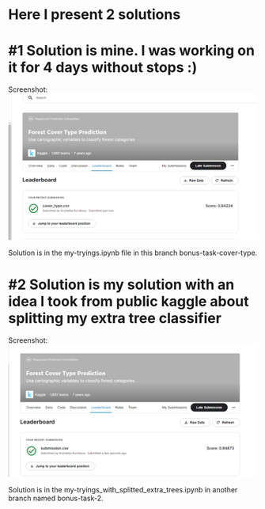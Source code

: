 # Here I present 2 solutions

# #1 Solution is mine. I was working on it for 4 days without stops :)
Screenshot: ![](original_solution.PNG)

Solution is in the my-tryings.ipynb file in this branch bonus-task-cover-type.

# #2 Solution is my solution with an idea I took from public kaggle about splitting my extra tree classifier

Screenshot: ![](second_solution.PNG)

Solution is in the my-tryings_with_splitted_extra_trees.ipynb in another branch named bonus-task-2.
